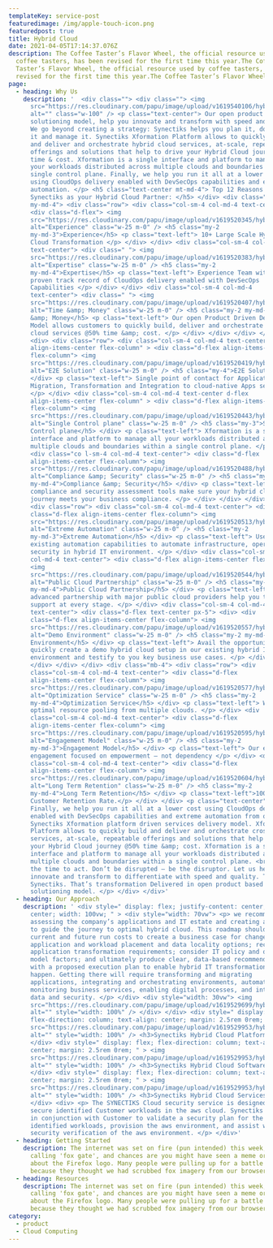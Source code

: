 ```yaml
---
templateKey: service-post
featuredimage: /img/apple-touch-icon.png
featuredpost: true
title: Hybrid Cloud
date: 2021-04-05T17:14:37.076Z
description: The Coffee Taster’s Flavor Wheel, the official resource used by
  coffee tasters, has been revised for the first time this year.The Coffee
  Taster’s Flavor Wheel, the official resource used by coffee tasters, has been
  revised for the first time this year.The Coffee Taster’s Flavor Wheel
page:
  - heading: Why Us
    description: '  <div class=""> <div class=""> <img
      src="https://res.cloudinary.com/papu/image/upload/v1619540106/hybrid-cloud/mt_f8axo7.png"
      alt="" class="w-100" /> <p class="text-center"> Our open product based
      solutioning model, help you innovate and transform with speed and quality.
      We go beyond creating a strategy: Synectiks helps you plan it, do it, run
      it and manage it. Synectiks Xformation Platform allows to quickly build
      and deliver and orchestrate hybrid cloud services, at-scale, repeatable
      offerings and solutions that help to drive your Hybrid Cloud journey @50%
      time & cost. Xformation is a single interface and platform to manage all
      your workloads distributed across multiple clouds and boundaries within a
      single control plane. Finally, we help you run it all at a lower cost
      using CloudOps delivery enabled with DevSecOps capabilities and extreme
      automation. </p> <h5 class="text-center mt-md-4"> Top 12 Reasons to select
      Synectiks as your Hybrid Cloud Partner: </h5> </div> <div class="my-2
      my-md-4"> <div class="row"> <div class="col-sm-4 col-md-4 text-center">
      <div class="d-flex"> <img
      src="https://res.cloudinary.com/papu/image/upload/v1619520345/hybrid-cloud/Experience_iege6d.png"
      alt="Experience" class="w-25 m-0" /> <h5 class="my-2
      my-md-3">Experience</h5> <p class="text-left"> 10+ Large Scale Hybrid
      Cloud Transformation </p> </div> </div> <div class="col-sm-4 col-md-4
      text-center"> <div class=" "> <img
      src="https://res.cloudinary.com/papu/image/upload/v1619520383/hybrid-cloud/Expertise_cobi7k.png"
      alt="Expertise" class="w-25 m-0" /> <h5 class="my-2
      my-md-4">Expertise</h5> <p class="text-left"> Experience Team with a
      proven track record of CloudOps delivery enabled with DevSecOps
      Capabilities </p> </div> </div> <div class="col-sm-4 col-md-4
      text-center"> <div class=" "> <img
      src="https://res.cloudinary.com/papu/image/upload/v1619520407/hybrid-cloud/Time_Money_p750gs.png"
      alt="Time &amp; Money" class="w-25 m-0" /> <h5 class="my-2 my-md-3">Time
      &amp; Money</h5> <p class="text-left"> Our open Product Driven Delivery
      Model allows customers to quickly build, deliver and orchestrate cross
      cloud services @50% time &amp; cost. </p> </div> </div> </div> </div>
      <div> <div class="row"> <div class="col-sm-4 col-md-4 text-center d-flex
      align-items-center flex-column" > <div class="d-flex align-items-center
      flex-column"> <img
      src="https://res.cloudinary.com/papu/image/upload/v1619520419/hybrid-cloud/E2E_Solution_cjkjsr.png"
      alt="E2E Solution" class="w-25 m-0" /> <h5 class="my-4">E2E Solution</h5>
      </div> <p class="text-left"> Single point of contact for Application
      Migration, Transformation and Integration to cloud-native Apps services.
      </p> </div> <div class="col-sm-4 col-md-4 text-center d-flex
      align-items-center flex-column" > <div class="d-flex align-items-center
      flex-column"> <img
      src="https://res.cloudinary.com/papu/image/upload/v1619520443/hybrid-cloud/Single_Control_plane_iznjg0.png"
      alt="Single Control plane" class="w-25 m-0" /> <h5 class="my-3">Single
      Control plane</h5> </div> <p class="text-left"> Xformation is a single
      interface and platform to manage all your workloads distributed across
      multiple clouds and boundaries within a single control plane. </p> </div>
      <div class="co l-sm-4 col-md-4 text-center"> <div class="d-flex
      align-items-center flex-column"> <img
      src="https://res.cloudinary.com/papu/image/upload/v1619520488/hybrid-cloud/Compliance_Security_rng4yo.png"
      alt="Compliance &amp; Security" class="w-25 m-0" /> <h5 class="my-2
      my-md-4">Compliance &amp; Security</h5> </div> <p class="text-left"> Our
      compliance and security assessment tools make sure your hybrid cloud
      journey meets your business compliance. </p> </div> </div> </div> <div>
      <div class="row"> <div class="col-sm-4 col-md-4 text-center"> <div
      class="d-flex align-items-center flex-column"> <img
      src="https://res.cloudinary.com/papu/image/upload/v1619520513/hybrid-cloud/Extreme_Automation_ewfqaf.png"
      alt="Extreme Automation" class="w-25 m-0" /> <h5 class="my-2
      my-md-3">Extreme Automation</h5> </div> <p class="text-left"> Use our
      existing automation capabilities to automate infrastructure, operations,
      security in hybrid IT environment. </p> </div> <div class="col-sm-4
      col-md-4 text-center"> <div class="d-flex align-items-center flex-column">
      <img
      src="https://res.cloudinary.com/papu/image/upload/v1619520544/hybrid-cloud/Public_Cloud_Partnership_sn3buf.png"
      alt="Public Cloud Partnership" class="w-25 m-0" /> <h5 class="my-2
      my-md-4">Public Cloud Partnership</h5> </div> <p class="text-left"> Our
      advanced partnership with major public cloud providers help you to get
      support at every stage. </p> </div> <div class="col-sm-4 col-md-4
      text-center"> <div class="d-flex text-center px-5"> <div> <div
      class="d-flex align-items-center flex-column"> <img
      src="https://res.cloudinary.com/papu/image/upload/v1619520557/hybrid-cloud/DemoEnvironment_wjjjxe.png"
      alt="Demo Environment" class="w-25 m-0" /> <h5 class="my-2 my-md-3">Demo
      Environment</h5> </div> <p class="text-left"> Avail the opportunity to
      quickly create a demo hybrid cloud setup in our existing hybrid IT
      environment and testify to you key business use cases. </p> </div> </div>
      </div> </div> </div> <div class="mb-4"> <div class="row"> <div
      class="col-sm-4 col-md-4 text-center"> <div class="d-flex
      align-items-center flex-column"> <img
      src="https://res.cloudinary.com/papu/image/upload/v1619520577/hybrid-cloud/Optimization_Service_n1wyca.png"
      alt="Optimization Service" class="w-25 m-0" /> <h5 class="my-2
      my-md-4">Optimization Service</h5> </div> <p class="text-left"> We do
      optimal resource pooling from multiple clouds. </p> </div> <div
      class="col-sm-4 col-md-4 text-center"> <div class="d-flex
      align-items-center flex-column"> <img
      src="https://res.cloudinary.com/papu/image/upload/v1619520595/hybrid-cloud/Engagement_Model_fqd7dq.png"
      alt="Engagement Model" class="w-25 m-0" /> <h5 class="my-2
      my-md-3">Engagement Model</h5> </div> <p class="text-left"> Our every
      engagement focused on empowerment – not dependency </p> </div> <div
      class="col-sm-4 col-md-4 text-center"> <div class="d-flex
      align-items-center flex-column"> <img
      src="https://res.cloudinary.com/papu/image/upload/v1619520604/hybrid-cloud/Long_Term_Retention_sy3krr.png"
      alt="Long Term Retention" class="w-25 m-0" /> <h5 class="my-2
      my-md-4">Long Term Retention</h5> </div> <p class="text-left">100%
      Customer Retention Rate.</p> </div> </div> <p class="text-center">
      Finally, we help you run it all at a lower cost using CloudOps delivery
      enabled with DevSecOps capabilities and extreme automation from our
      Synectiks Xformation platform driven services delivery model. Xformation
      Platform allows to quickly build and deliver and orchestrate cross cloud
      services, at-scale, repeatable offerings and solutions that help to drive
      your Hybrid Cloud journey @50% time &amp; cost. Xformation is a single
      interface and platform to manage all your workloads distributed across
      multiple clouds and boundaries within a single control plane. <br />Now is
      the time to act. Don’t be disrupted — be the disruptor. Let us help you
      innovate and transform to differentiate with speed and quality. That’s
      Synectiks. That’s transformation Delivered in open product based
      solutioning model. </p> </div> </div>'
  - heading: Our Approach
    description: ' <div style=" display: flex; justify-content: center; align-items:
      center; width: 100vw; " > <div style="width: 70vw"> <p> we recommend
      assessing the company’s applications and IT estate and creating a roadmap
      to guide the journey to optimal hybrid cloud. This roadmap should compare
      current and future run costs to create a business case for change; assess
      application and workload placement and data locality options; recommend
      application transformation requirements; consider IT policy and operating
      model factors; and ultimately produce clear, data-based recommendations
      with a proposed execution plan to enable hybrid IT transformation to
      happen. Getting there will require transforming and migrating
      applications, integrating and orchestrating environments, automating and
      monitoring business services, enabling digital processes, and integrating
      data and security. </p> </div> <div style="width: 30vw"> <img
      src="https://res.cloudinary.com/papu/image/upload/v1619529699/hybrid-cloud/Hybrid_Cloud_ipu3ze.jpg"
      alt="" style="width: 100%" /> </div> </div> <div style=" display: flex;
      flex-direction: column; text-align: center; margin: 2.5rem 0rem; " > <img
      src="https://res.cloudinary.com/papu/image/upload/v1619529953/hybrid-cloud/synectiks-hybriod-cloud-platform_ol2xwj.png"
      alt="" style="width: 100%" /> <h3>Synectiks Hybrid Cloud Platform</h3>
      </div> <div style=" display: flex; flex-direction: column; text-align:
      center; margin: 2.5rem 0rem; " > <img
      src="https://res.cloudinary.com/papu/image/upload/v1619529953/hybrid-cloud/synectiks-hybriod-cloud-software_rp6p5t.png"
      alt="" style="width: 100%" /> <h3>Synectiks Hybrid Cloud Software</h3>
      </div> <div style=" display: flex; flex-direction: column; text-align:
      center; margin: 2.5rem 0rem; " > <img
      src="https://res.cloudinary.com/papu/image/upload/v1619529953/hybrid-cloud/synectiks-hybriod-cloud-services_t1ijkp.png"
      alt="" style="width: 100%" /> <h3>Synectiks Hybrid Cloud Services</h3>
      </div> <div> <p> The SYNECTIKS Cloud security service is designed to
      secure identified Customer workloads in the aws cloud. Synectiks will work
      in conjunction with Customer to validate a security plan for the
      identified workloads, provision the aws environment, and assist with the
      security verification of the aws environment. </p> </div>'
  - heading: Getting Started
    description: The internet was set on fire (pun intended) this week, by what I'm
      calling 'fox gate', and chances are you might have seen a meme or two
      about the Firefox logo. Many people were pulling up for a battle royale
      because they thought we had scrubbed fox imagery from our browser.
  - heading: Resources
    description: The internet was set on fire (pun intended) this week, by what I'm
      calling 'fox gate', and chances are you might have seen a meme or two
      about the Firefox logo. Many people were pulling up for a battle royale
      because they thought we had scrubbed fox imagery from our browser.
category:
  - product
  - Cloud Computing
---
```

